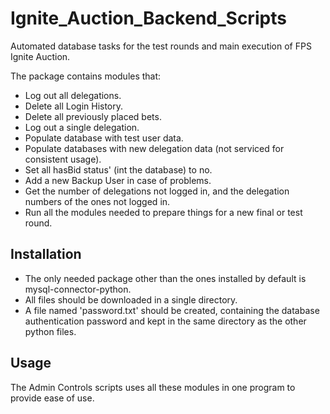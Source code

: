 # Ignite_Auction_Backend_Scripts
Automated database tasks for the test rounds and main execution of FPS Ignite Auction.

The package contains modules that:
- Log out all delegations.
- Delete all Login History.
- Delete all previously placed bets.
- Log out a single delegation.
- Populate database with test user data.
- Populate databases with new delegation data (not serviced for consistent usage).
- Set all hasBid status' (int the database) to no.
- Add a new Backup User in case of problems.
- Get the number of delegations not logged in, and the delegation numbers of the ones not logged in.
- Run all the modules needed to prepare things for a new final or test round.
## Installation
- The only needed package other than the ones installed by default is mysql-connector-python.
- All files should be downloaded in a single directory.
- A file named 'password.txt' should be created, containing the database authentication password and kept in the same directory as the other python files.
## Usage
The Admin Controls scripts uses all these modules in one program to provide ease of use.
